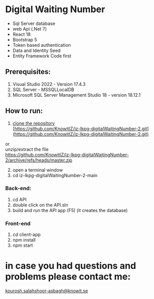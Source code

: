 # Digital Waiting Number
- Sql Server database
- web Api (.Net 7)
- React 18
- Bootstrap 5
- Token based authentication
- Data and Identity Seed
- Entity Framework Code first

## Prerequisites:
1. Visual Studio 2022 - Version 17.4.3
2. SQL Server - MSSQLLocalDB
3. Microsoft SQL Server Management Studio 18 - version 18.12.1

## How to run:
1. [clone the repository](https://github.com/KnowitIZ/iz-lkpg-digitalWaitingNumber-2.git)  
[https://github.com/KnowitIZ/iz-lkpg-digitalWaitingNumber-2.git](https://github.com/KnowitIZ/iz-lkpg-digitalWaitingNumber-2.git)  

or  
unzip/extract the file  
https://github.com/KnowitIZ/iz-lkpg-digitalWaitingNumber-2/archive/refs/heads/master.zip

2. open a terminal window
3. cd iz-lkpg-digitalWaitingNumber-2-main

### Back-end:

1. cd API
2. double click on the API.sln
3. build and run the API app (F5) 
(it creates the database)

### Front-end
1. cd client-app
2. npm install
3. npm start

# in case you had questions and problems please contact me:
kourosh.salahshoor-asbagh@knowit.se
